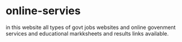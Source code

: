 # online-servies
in  this website all types of govt jobs websites and online govenment services and educational markksheets and results links available.

